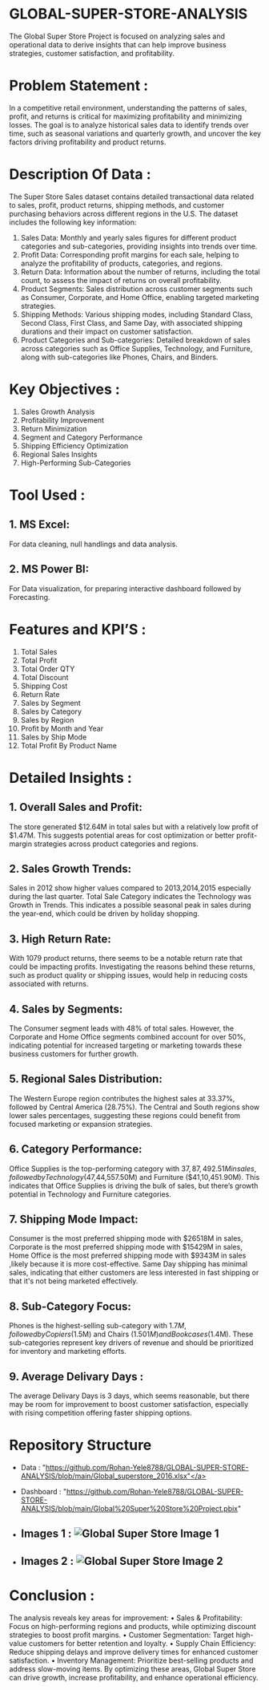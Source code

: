# GLOBAL-SUPER-STORE-ANALYSIS
The Global Super Store Project is focused on analyzing sales and operational data to derive insights that can help improve business strategies, customer satisfaction, and profitability.


# Problem Statement :
In a competitive retail environment, understanding the patterns of sales, profit, and returns is critical for maximizing profitability and minimizing losses. The goal is to analyze historical sales data to identify trends over time, such as seasonal variations and quarterly growth, and uncover the key factors driving profitability and product returns.


# Description Of Data :
The Super Store Sales dataset contains detailed transactional data related to sales, profit, product returns, shipping methods, and customer purchasing behaviors across different regions in the U.S. The dataset includes the following key information:

1. Sales Data: Monthly and yearly sales figures for different product categories and sub-categories, providing insights into trends over time.
2. Profit Data: Corresponding profit margins for each sale, helping to analyze the profitability of products, categories, and regions.
3. Return Data: Information about the number of returns, including the total count, to assess the impact of returns on overall profitability.
4. Product Segments: Sales distribution across customer segments such as Consumer, Corporate, and Home Office, enabling targeted marketing strategies.
5. Shipping Methods: Various shipping modes, including Standard Class, Second Class, First Class, and Same Day, with associated shipping durations and their impact on customer satisfaction.
6. Product Categories and Sub-categories: Detailed breakdown of sales across categories such as Office Supplies, Technology, and Furniture, along with sub-categories like Phones, Chairs, and Binders.

# Key Objectives :
1. Sales Growth Analysis
2. Profitability Improvement
3. Return Minimization
4. Segment and Category Performance
5. Shipping Efficiency Optimization
6. Regional Sales Insights
7. High-Performing Sub-Categories

# Tool Used :


## 1. MS Excel:
For data cleaning, null handlings and data analysis.

## 2. MS Power BI:
For Data visualization, for preparing interactive dashboard followed by Forecasting.


# Features and KPI’S :

1.	Total Sales
2.	Total Profit
3.	Total Order QTY
4.	Total Discount
5.	Shipping Cost
6.	Return Rate
7.	Sales by Segment
8.	Sales by Category
9.	Sales by Region
10.	Profit by Month and Year
11.	Sales by Ship Mode
12.	Total Profit By Product Name

# Detailed Insights :



## 1.  Overall Sales and Profit:
The store generated $12.64M in total sales but with a relatively low profit of $1.47M. This suggests potential areas for cost optimization or better profit-margin strategies across product categories and regions.

## 2. Sales Growth Trends:
Sales in 2012 show higher values compared to 2013,2014,2015 especially during the last quarter. Total Sale Category indicates the Technology was Growth in Trends. This indicates a possible seasonal peak in sales during the year-end, which could be driven by holiday shopping.

## 3. High Return Rate:
With 1079 product returns, there seems to be a notable return rate that could be impacting profits. Investigating the reasons behind these returns, such as product quality or shipping issues, would help in reducing costs associated with returns.

## 4. Sales by Segments:
The Consumer segment leads with 48% of total sales. However, the Corporate and Home Office segments combined account for over 50%, indicating potential for increased targeting or marketing towards these business customers for further growth.

## 5. Regional Sales Distribution:
The Western Europe region contributes the highest sales at 33.37%, followed by Central America (28.75%). The Central and South regions show lower sales percentages, suggesting these regions could benefit from focused marketing or expansion strategies.

## 6. Category Performance:
Office Supplies is the top-performing category with $37,87,492.51M in sales, followed by Technology ($47,44,557.50M) and Furniture ($41,10,451.90M). This indicates that Office Supplies is driving the bulk of sales, but there’s growth potential in Technology and Furniture categories.

## 7. Shipping Mode Impact:
Consumer is the most preferred shipping mode with $26518M in sales, Corporate is the most preferred shipping mode with $15429M in sales, Home Office is the most preferred shipping mode with $9343M in sales ,likely because it is more cost-effective. Same Day shipping has minimal sales, indicating that either customers are less interested in fast shipping or that it's not being marketed effectively.

## 8. Sub-Category Focus:
Phones is the highest-selling sub-category with $1.7M, followed by Copiers ($1.5M) and Chairs ($1.501M) and Bookcases ($1.4M). These sub-categories represent key drivers of revenue and should be prioritized for inventory and marketing efforts.

## 9. Average Delivary Days :
The average Delivary Days  is 3  days, which seems reasonable, but there may be room for improvement to boost customer satisfaction, especially with rising competition offering faster shipping options.

# Repository Structure
* Data :  "https://github.com/Rohan-Yele8788/GLOBAL-SUPER-STORE-ANALYSIS/blob/main/Global_superstore_2016.xlsx"</a>
* Dashboard : "https://github.com/Rohan-Yele8788/GLOBAL-SUPER-STORE-ANALYSIS/blob/main/Global%20Super%20Store%20Project.pbix"
  
* ## Images 1 : ![Global Super Store Image 1](https://github.com/user-attachments/assets/6a0cb7b3-d87d-47f9-b1f7-8c3df7fd3de4)

* ## Images 2 : ![Global Super Store Image 2](https://github.com/user-attachments/assets/dbd32b8f-0e3a-49ff-89c1-5f72447776c3)


  
# Conclusion :

The analysis reveals key areas for improvement:
•	Sales & Profitability: Focus on high-performing regions and products, while optimizing discount strategies to boost profit margins.
•	Customer Segmentation: Target high-value customers for better retention and loyalty.
•	Supply Chain Efficiency: Reduce shipping delays and improve delivery times for enhanced customer satisfaction.
•	Inventory Management: Prioritize best-selling products and address slow-moving items.
By optimizing these areas, Global Super Store can drive growth, increase profitability, and enhance operational efficiency.




